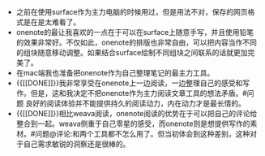 - 之前在使用surface作为主力电脑的时候用过，但是用法不对，保存的网页格式是在是太难看了。
- onenote的最让我喜欢的一点在于可以在surface上随意手写，并且使用铅笔的效果非常好。不仅如此，onenote的排版也非常自由，可以把内容当作不同的组块随意移动调整。如果结合surface绘制不同组块之间联系的话就更加完美了。
- 在mac端我也准备把onenote作为自己整理笔记的最主力工具。
- {{[[DONE]]}}我非常享受在onenote上一边阅读，一边整理自己的感受和写作。但是，这和我决定不把onenote作为主力阅读文章工具的想法矛盾。#问题 良好的阅读体验并不能提供持久的阅读动力，内在动力才是最长情的。
- {{[[DONE]]}}相比weava阅读，onenote阅读的优势在于可以把自己的评论给整合到一起。weava侧重于自己零星的感受，而onenote则是想提供写作的素材。#问题@评论:和两个工具都不怎么用了。但当初体会到这种差别，这种对于自己需求敏锐的洞察还是很棒的。
